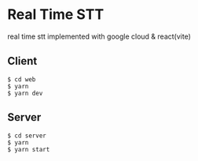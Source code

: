 # Real Time STT

real time stt implemented with google cloud & react(vite)

## Client

```shell
$ cd web
$ yarn
$ yarn dev
```

## Server


```shell
$ cd server
$ yarn
$ yarn start
```

